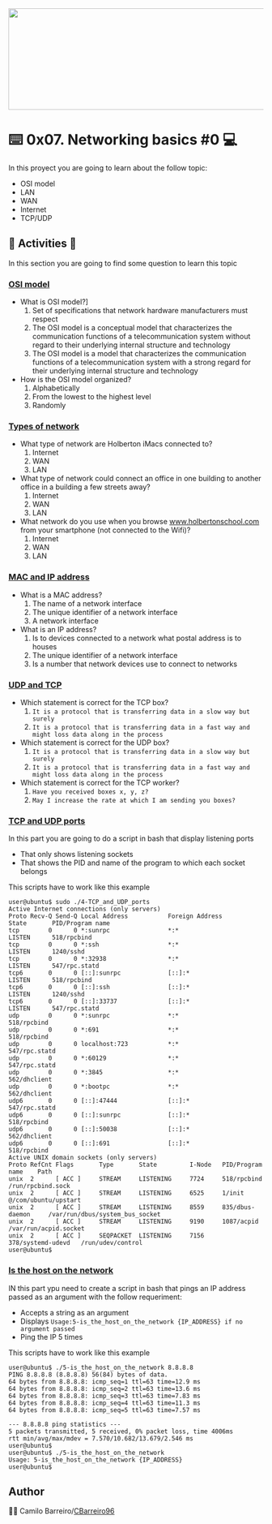 <img src="https://user-images.githubusercontent.com/66263776/98416555-43fa9b80-204d-11eb-800a-df8e19b62655.jpg" width="700" height= "200"> 

# :keyboard: 0x07. Networking basics #0 :computer:

In this proyect you are going to learn about the follow topic:
* OSI model
* LAN
* WAN
* Internet
* TCP/UDP
## :memo: Activities :memo:
In this section you are going to find some question to learn this topic
### [OSI model](https://github.com/CBarreiro96/holberton-system_engineering-devops/blob/master/0x07-networking_basics/0-OSI_model "Osi model")
* What is OSI model?]
	1. Set of specifications that network hardware manufacturers must respect
	2. The OSI model is a conceptual model that characterizes the communication functions of a telecommunication system without regard to their underlying internal structure and technology
	3. The OSI model is a model that characterizes the communication functions of a telecommunication system with a strong regard for their underlying internal structure and technology
* How is the OSI model organized?
	1. Alphabetically
	2. From the lowest to the highest level
	3. Randomly
### [Types of network](https://github.com/CBarreiro96/holberton-system_engineering-devops/blob/master/0x07-networking_basics/1-types_of_network "type of network")
* What type of network are Holberton iMacs connected to?
	1. Internet
	2. WAN
	3. LAN
* What type of network could connect an office in one building to another office in a building a few streets away?
	1. Internet
	2. WAN
	3. LAN
* What network do you use when you browse www.holbertonschool.com from your smartphone (not connected to the Wifi)?
	1. Internet
	2. WAN
	3. LAN
### [MAC and IP address](https://github.com/CBarreiro96/holberton-system_engineering-devops/blob/master/0x07-networking_basics/2-MAC_and_IP_address "MAC")
* What is a MAC address?
	1. The name of a network interface
	2. The unique identifier of a network interface
	3. A network interface
* What is an IP address?
	1. Is to devices connected to a network what postal address is to houses
	2. The unique identifier of a network interface
	3. Is a number that network devices use to connect to networks
### [UDP and TCP ](https://github.com/CBarreiro96/holberton-system_engineering-devops/blob/master/0x07-networking_basics/3-UDP_and_TCP "UDP AND TCP")
* Which statement is correct for the TCP box?
	1. ```It is a protocol that is transferring data in a slow way but surely```
	2. ```It is a protocol that is transferring data in a fast way and might loss data along in the process```
* Which statement is correct for the UDP box?
	1. ```It is a protocol that is transferring data in a slow way but surely```
	2. ```It is a protocol that is transferring data in a fast way and might loss data along in the process```
* Which statement is correct for the TCP worker?
	1. ```Have you received boxes x, y, z?```
	2. ```May I increase the rate at which I am sending you boxes?```
### [TCP and UDP ports](https://github.com/CBarreiro96/holberton-system_engineering-devops/blob/master/0x07-networking_basics/4-TCP_and_UDP_ports "scrpt Bash TCP and UDP")
In this part you are going to do a script in bash  that display listening ports
* That only shows listening sockets
* That shows the PID and name of the program to which each socket belongs

This scripts have to work like this example
```
user@ubuntu$ sudo ./4-TCP_and_UDP_ports
Active Internet connections (only servers)
Proto Recv-Q Send-Q Local Address           Foreign Address         State       PID/Program name
tcp        0      0 *:sunrpc                *:*                     LISTEN      518/rpcbind
tcp        0      0 *:ssh                   *:*                     LISTEN      1240/sshd
tcp        0      0 *:32938                 *:*                     LISTEN      547/rpc.statd
tcp6       0      0 [::]:sunrpc             [::]:*                  LISTEN      518/rpcbind
tcp6       0      0 [::]:ssh                [::]:*                  LISTEN      1240/sshd
tcp6       0      0 [::]:33737              [::]:*                  LISTEN      547/rpc.statd
udp        0      0 *:sunrpc                *:*                                 518/rpcbind
udp        0      0 *:691                   *:*                                 518/rpcbind
udp        0      0 localhost:723           *:*                                 547/rpc.statd
udp        0      0 *:60129                 *:*                                 547/rpc.statd
udp        0      0 *:3845                  *:*                                 562/dhclient
udp        0      0 *:bootpc                *:*                                 562/dhclient
udp6       0      0 [::]:47444              [::]:*                              547/rpc.statd
udp6       0      0 [::]:sunrpc             [::]:*                              518/rpcbind
udp6       0      0 [::]:50038              [::]:*                              562/dhclient
udp6       0      0 [::]:691                [::]:*                              518/rpcbind
Active UNIX domain sockets (only servers)
Proto RefCnt Flags       Type       State         I-Node   PID/Program name    Path
unix  2      [ ACC ]     STREAM     LISTENING     7724     518/rpcbind         /run/rpcbind.sock
unix  2      [ ACC ]     STREAM     LISTENING     6525     1/init              @/com/ubuntu/upstart
unix  2      [ ACC ]     STREAM     LISTENING     8559     835/dbus-daemon     /var/run/dbus/system_bus_socket
unix  2      [ ACC ]     STREAM     LISTENING     9190     1087/acpid          /var/run/acpid.socket
unix  2      [ ACC ]     SEQPACKET  LISTENING     7156     378/systemd-udevd   /run/udev/control
user@ubuntu$
```

### [Is the host on the network](https://github.com/CBarreiro96/holberton-system_engineering-devops/blob/master/0x07-networking_basics/5-is_the_host_on_the_network "Use command ping")
IN this part ypu need to create a script in bash that pings an IP address passed as an argument with the follow requeriment:
* Accepts a string as an argument
* Displays ```Usage:5-is_the_host_on_the_network {IP_ADDRESS} if no argument passed```
* Ping the IP 5 times

This scripts have to work like this example
```
user@ubuntu$ ./5-is_the_host_on_the_network 8.8.8.8
PING 8.8.8.8 (8.8.8.8) 56(84) bytes of data.
64 bytes from 8.8.8.8: icmp_seq=1 ttl=63 time=12.9 ms
64 bytes from 8.8.8.8: icmp_seq=2 ttl=63 time=13.6 ms
64 bytes from 8.8.8.8: icmp_seq=3 ttl=63 time=7.83 ms
64 bytes from 8.8.8.8: icmp_seq=4 ttl=63 time=11.3 ms
64 bytes from 8.8.8.8: icmp_seq=5 ttl=63 time=7.57 ms

--- 8.8.8.8 ping statistics ---
5 packets transmitted, 5 received, 0% packet loss, time 4006ms
rtt min/avg/max/mdev = 7.570/10.682/13.679/2.546 ms
user@ubuntu$
user@ubuntu$ ./5-is_the_host_on_the_network
Usage: 5-is_the_host_on_the_network {IP_ADDRESS}
user@ubuntu$ 
```
## Author
:man_technologist: Camilo Barreiro/[CBarreiro96](https://github.com/CBarreiro96)
